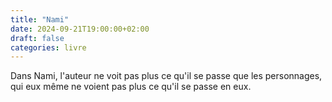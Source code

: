 ```yaml
---
title: "Nami"
date: 2024-09-21T19:00:00+02:00
draft: false
categories: livre
---
```


Dans Nami, l'auteur ne voit pas plus ce qu'il se passe que les personnages, qui eux même ne voient pas plus ce qu'il se passe en eux.